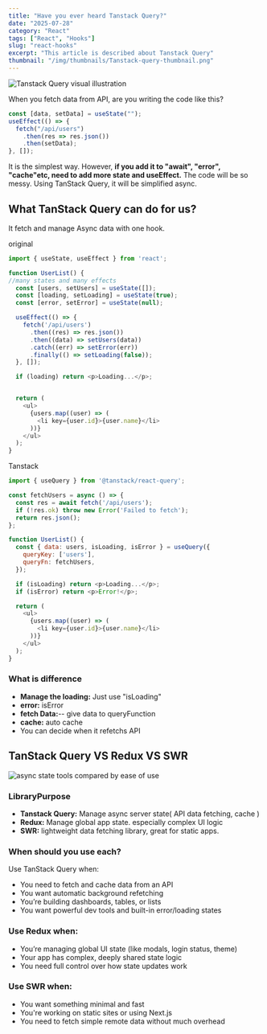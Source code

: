 ```yaml
---
title: "Have you ever heard Tanstack Query?"
date: "2025-07-28"
category: "React"
tags: ["React", "Hooks"]
slug: "react-hooks"
excerpt: "This article is described about Tanstack Query"
thumbnail: "/img/thumbnails/Tanstack-query-thumbnail.png"
---
```


![Tanstack Query visual illustration](/img/blog/tanstack-query.png)

When you fetch data from API, are you writing the code like this?


```js
const [data, setData] = useState("");
useEffect(() => {
  fetch("/api/users")
    .then(res => res.json())
    .then(setData);
}, []);
```

It is the simplest way. However, **if you add it to "await", "error", "cache"etc, need to add more state and useEffect.** The code will be so messy. Using TanStack Query, it will be simplified async.

## What TanStack Query can do for us?
It fetch and manage Async data with one hook.

original
```js
import { useState, useEffect } from 'react';

function UserList() {
//many states and many effects
  const [users, setUsers] = useState([]);
  const [loading, setLoading] = useState(true);
  const [error, setError] = useState(null);

  useEffect(() => {
    fetch('/api/users')
      .then((res) => res.json())
      .then((data) => setUsers(data))
      .catch((err) => setError(err))
      .finally(() => setLoading(false));
  }, []);

  if (loading) return <p>Loading...</p>;


  return (
    <ul>
      {users.map((user) => (
        <li key={user.id}>{user.name}</li>
      ))}
    </ul>
  );
}
```
Tanstack
```js
import { useQuery } from '@tanstack/react-query';

const fetchUsers = async () => {
  const res = await fetch('/api/users');
  if (!res.ok) throw new Error('Failed to fetch');
  return res.json();
};

function UserList() {
  const { data: users, isLoading, isError } = useQuery({
    queryKey: ['users'],
    queryFn: fetchUsers,
  });

  if (isLoading) return <p>Loading...</p>;
  if (isError) return <p>Error!</p>;

  return (
    <ul>
      {users.map((user) => (
        <li key={user.id}>{user.name}</li>
      ))}
    </ul>
  );
}
```
### What is difference
- **Manage the loading:**  Just use "isLoading"
- **error:** isError
- **fetch Data:**-- give data to queryFunction
- **cache:** auto cache
- You can decide when it refetchs API

## TanStack Query VS Redux VS SWR
![async state tools compared by ease of use](/img/blog/tanstack_redux_swr.png)

### LibraryPurpose

- **Tanstack Query:**  Manage async server state( API data fetching, cache )
- **Redux:** Manage global app state. especially complex UI logic
- **SWR:** lightweight data fetching library, great for static apps.

 ### When should you use each?
 Use TanStack Query when:
  - You need to fetch and cache data from an API
  - You want automatic background refetching
  - You’re building dashboards, tables, or lists
  - You want powerful dev tools and built-in error/loading states

  ### Use Redux when:
  - You’re managing global UI state (like modals, login status, theme)
  - Your app has complex, deeply shared state logic
  - You need full control over how state updates work

  ### Use SWR when:
  - You want something minimal and fast
  - You're working on static sites or using Next.js
  - You need to fetch simple remote data without much overhead



